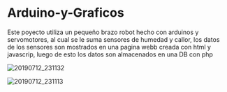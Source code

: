 # Arduino-y-Graficos
Este poyecto utiliza un pequeño brazo robot hecho con arduinos y servomotores, al cual se le suma sensores de humedad y callor, los datos de los sensores son mostrados en una pagina webb creada con html y javascrip, luego de esto los datos son almacenados en una DB con php

![20190712_231132](https://user-images.githubusercontent.com/24636514/61166419-11916a80-a4fb-11e9-9116-c006d1be9d26.jpg)

![20190712_231113](https://user-images.githubusercontent.com/24636514/61166432-34238380-a4fb-11e9-8918-a9858877514a.jpg)


